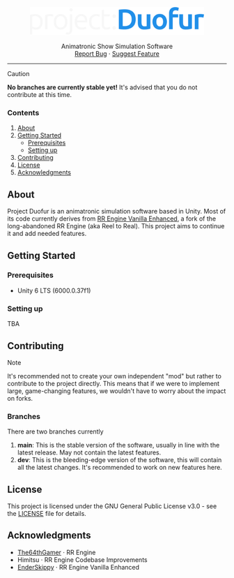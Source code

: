 <div align="center">
  <img width="400" src="/Branding/pd-dark.svg" alt="Material Bread logo">
  <p align="center">
    Animatronic Show Simulation Software<br/>
    <a href="https://github.com/rosebytee/duofur/issues/new?labels=bug&template=bug-report---.md">Report Bug</a> &middot;
    <a href="https://github.com/rosebytee/duofur/issues/new?labels=enhancement&template=feature-request---.md">Suggest Feature</a>
  </p>
</div>

---

> [!CAUTION]
> **No branches are currently stable yet!** It's advised that you do not contribute at this time.

### Contents
1. [About](#about)
2. [Getting Started](#getting-started)
    - [Prerequisites](#prerequisites)
    - [Setting up](#setting-up)
3. [Contributing](#contributing)
4. [License](#license)
5. [Acknowledgments](#acknowledgments)


## About
Project Duofur is an animatronic simulation software based in Unity. Most of its code currently derives from [RR Engine Vanilla Enhanced](https://github.com/EnderSkippy/RR-Engine-Vanilla-Enhanced), a fork of the long-abandoned RR Engine (aka Reel to Real). This project aims to continue it and add needed features.

## Getting Started

### Prerequisites
- Unity 6 LTS (6000.0.37f1)

### Setting up
TBA

## Contributing

> [!NOTE]
> It's recommended not to create your own independent "mod" but rather to contribute to the project directly. This means that if we were to implement large, game-changing features, we wouldn't have to worry about the impact on forks.

### Branches
There are two branches currently
1. **main**: This is the stable version of the software, usually in line with the latest release. May not contain the latest features.
2. **dev**: This is the bleeding-edge version of the software, this will contain all the latest changes. It's recommended to work on new features here.

## License
This project is licensed under the GNU General Public License v3.0 - see the [LICENSE](LICENSE) file for details.

## Acknowledgments
- [The64thGamer](https://github.com/The64thGamer) &middot; RR Engine
- Himitsu &middot; RR Engine Codebase Improvements
- [EnderSkippy](https://github.com/EnderSkippy) &middot; RR Engine Vanilla Enhanced

